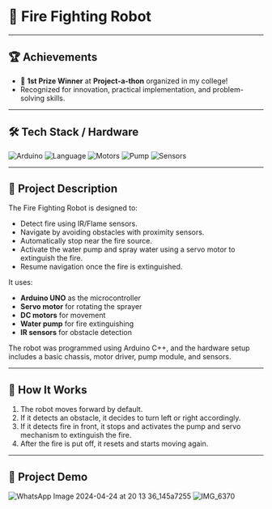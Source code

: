 # 🚒 Fire Fighting Robot

---

## 🏆 Achievements

- 🥇 **1st Prize Winner** at **Project-a-thon** organized in my college!
- Recognized for innovation, practical implementation, and problem-solving skills.

---

## 🛠 Tech Stack / Hardware

![Arduino](https://img.shields.io/badge/Microcontroller-Arduino-blue?logo=arduino)
![Language](https://img.shields.io/badge/Language-C++-blue.svg)
![Motors](https://img.shields.io/badge/Motors-DC%20Motors-brightgreen)
![Pump](https://img.shields.io/badge/Water%20Pump-Used-important)
![Sensors](https://img.shields.io/badge/Sensors-IR%20%7C%20Flame-lightgrey)

---

## 📜 Project Description

The Fire Fighting Robot is designed to:
- Detect fire using IR/Flame sensors.
- Navigate by avoiding obstacles with proximity sensors.
- Automatically stop near the fire source.
- Activate the water pump and spray water using a servo motor to extinguish the fire.
- Resume navigation once the fire is extinguished.

It uses:
- **Arduino UNO** as the microcontroller
- **Servo motor** for rotating the sprayer
- **DC motors** for movement
- **Water pump** for fire extinguishing
- **IR sensors** for obstacle detection

The robot was programmed using Arduino C++, and the hardware setup includes a basic chassis, motor driver, pump module, and sensors.

---

## 🚀 How It Works

1. The robot moves forward by default.
2. If it detects an obstacle, it decides to turn left or right accordingly.
3. If it detects fire in front, it stops and activates the pump and servo mechanism to extinguish the fire.
4. After the fire is put off, it resets and starts moving again.

---

## 📸 Project Demo

![WhatsApp Image 2024-04-24 at 20 13 36_145a7255](https://github.com/user-attachments/assets/ab799e3a-26f9-495c-97ff-e58f496e9d15)
![IMG_6370](https://github.com/user-attachments/assets/d7e7cfdc-d69b-46a6-a9be-ff1dc27a261c)

